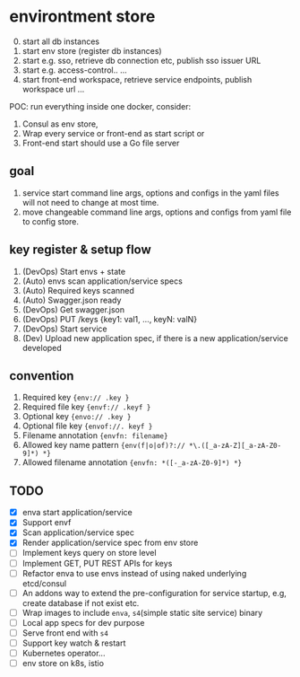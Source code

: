 # environtment store

0. start all db instances
1. start env store (register db instances)
2. start e.g. sso, retrieve db connection etc, publish sso issuer URL
3. start e.g. access-control..
...
10. start front-end workspace, retrieve service endpoints, publish workspace url
...

POC: run everything inside one docker, consider:
1. Consul as env store, 
2. Wrap every service or front-end as start script or 
3. Front-end start should use a Go file server

## goal
1. service start command line args, options and configs in the yaml files will not need to change at most time.
2. move changeable command line args, options and configs from yaml file to config store.

## key register & setup flow
1. (DevOps) Start envs + state
1. (Auto) envs scan application/service specs
1. (Auto) Required keys scanned
1. (Auto) Swagger.json ready
1. (DevOps) Get swagger.json
1. (DevOps) PUT /keys {key1: val1, ..., keyN: valN}
1. (DevOps) Start service
1. (Dev) Upload new application spec, if there is a new application/service developed

## convention
1. Required key `{env:// .key }`
1. Required file key `{envf:// .keyf }`
1. Optional key `{envo:// .key }`
1. Optional file key `{envof://. keyf }`
1. Filename annotation `{envfn: filename}` 
1. Allowed key name pattern `{env(f|o|of)?:// *\.([_a-zA-Z][_a-zA-Z0-9]*) *}`
1. Allowed filename annotation `{envfn: *([-_a-zA-Z0-9]*) *}`

## TODO
- [x] enva start application/service
- [x] Support envf
- [x] Scan application/service spec
- [x] Render application/service spec from env store
- [ ] Implement keys query on store level
- [ ] Implement GET, PUT REST APIs for keys
- [ ] Refactor enva to use envs instead of using naked underlying etcd/consul
- [ ] An addons way to extend the pre-configuration for service startup, e.g, create database if not exist etc.
- [ ] Wrap images to include `enva`, `s4`(simple static site service) binary
- [ ] Local app specs for dev purpose
- [ ] Serve front end with `s4`
- [ ] Support key watch & restart 
- [ ] Kubernetes operator...
- [ ] env store on k8s, istio